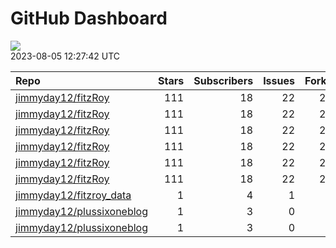 GitHub Dashboard
================

![](https://github.com/jimmyday12/status/workflows/Render%20Status/badge.svg)  
2023-08-05 12:27:42 UTC

| Repo                                                                      | Stars | Subscribers | Issues | Forks | Status                                                                                                                                                      | Commit                                                                                                                                                                                                         |
|:--------------------------------------------------------------------------|------:|------------:|-------:|------:|:------------------------------------------------------------------------------------------------------------------------------------------------------------|:---------------------------------------------------------------------------------------------------------------------------------------------------------------------------------------------------------------|
| [jimmyday12/fitzRoy](https://github.com/jimmyday12/fitzRoy)               |   111 |          18 |     22 |    28 | [![](https://github.com/jimmyday12/fitzRoy/workflows/R-CMD-check/badge.svg)](https://github.com/jimmyday12/fitzRoy/actions/runs/5732835167)                 | <a href="https://github.com/jimmyday12/fitzRoy/commit/e68a80dbddabbe9c26334df7e1f2c2a3d4a50d7a" title="Merge pull request #204 from t-gummer/main">e68a80</a>                                                  |
| [jimmyday12/fitzRoy](https://github.com/jimmyday12/fitzRoy)               |   111 |          18 |     22 |    28 | [![](https://github.com/jimmyday12/fitzRoy/workflows/pkgdown/badge.svg)](https://github.com/jimmyday12/fitzRoy/actions/runs/5732835169)                     | <a href="https://github.com/jimmyday12/fitzRoy/commit/e68a80dbddabbe9c26334df7e1f2c2a3d4a50d7a" title="Merge pull request #204 from t-gummer/main">e68a80</a>                                                  |
| [jimmyday12/fitzRoy](https://github.com/jimmyday12/fitzRoy)               |   111 |          18 |     22 |    28 | [![](https://github.com/jimmyday12/fitzRoy/workflows/Commands/badge.svg)](https://github.com/jimmyday12/fitzRoy/actions/runs/5732835343)                    | <a href="https://github.com/jimmyday12/fitzRoy/commit/e68a80dbddabbe9c26334df7e1f2c2a3d4a50d7a" title="Merge pull request #204 from t-gummer/main">e68a80</a>                                                  |
| [jimmyday12/fitzRoy](https://github.com/jimmyday12/fitzRoy)               |   111 |          18 |     22 |    28 | [![](https://github.com/jimmyday12/fitzRoy/workflows/Render%20README/badge.svg)](https://github.com/jimmyday12/fitzRoy/actions/runs/4310991314)             | <a href="https://github.com/jimmyday12/fitzRoy/commit/07c80e1461c26d48ab46510f49f5d973ebe8cbdf" title="Increment version number to 1.3.0">07c80e</a>                                                           |
| [jimmyday12/fitzRoy](https://github.com/jimmyday12/fitzRoy)               |   111 |          18 |     22 |    28 | [![](https://github.com/jimmyday12/fitzRoy/workflows/test-coverage/badge.svg)](https://github.com/jimmyday12/fitzRoy/actions/runs/5732835172)               | <a href="https://github.com/jimmyday12/fitzRoy/commit/e68a80dbddabbe9c26334df7e1f2c2a3d4a50d7a" title="Merge pull request #204 from t-gummer/main">e68a80</a>                                                  |
| [jimmyday12/fitzRoy](https://github.com/jimmyday12/fitzRoy)               |   111 |          18 |     22 |    28 | [![](https://github.com/jimmyday12/fitzRoy/workflows/pages-build-deployment/badge.svg)](https://github.com/jimmyday12/fitzRoy/actions/runs/5732851778)      | <a href="https://github.com/jimmyday12/fitzRoy/commit/a497c313505ca69d036191304beb73d932964793" title="Deploying to gh-pages from @ jimmyday12/fitzRoy@e68a80dbddabbe9c26334df7e1f2c2a3d4a50d7a 🚀">a497c3</a> |
| [jimmyday12/fitzroy_data](https://github.com/jimmyday12/fitzroy_data)     |     1 |           4 |      1 |     0 | [![](https://github.com/jimmyday12/fitzroy_data/workflows/get%20new%20data/badge.svg)](https://github.com/jimmyday12/fitzroy_data/actions/runs/5762561171)  | <a href="https://github.com/jimmyday12/fitzroy_data/commit/5871ae205980ae2e08af4f6e790d90267d440ad6" title="updating weekly_data_process">5871ae</a>                                                           |
| [jimmyday12/plussixoneblog](https://github.com/jimmyday12/plussixoneblog) |     1 |           3 |      0 |     1 | [![](https://github.com/jimmyday12/plussixoneblog/workflows/update%20data/badge.svg)](https://github.com/jimmyday12/plussixoneblog/actions/runs/5770317409) | <a href="https://github.com/jimmyday12/plussixoneblog/commit/5e1e55476a304b9ac950ded011a45a9e2999148a" title="Commit from GitHub Actions (update data)">5e1e55</a>                                             |
| [jimmyday12/plussixoneblog](https://github.com/jimmyday12/plussixoneblog) |     1 |           3 |      0 |     1 | [![](https://github.com/jimmyday12/plussixoneblog/workflows/Monash%20Tips/badge.svg)](https://github.com/jimmyday12/plussixoneblog/actions/runs/5733450152) | <a href="https://github.com/jimmyday12/plussixoneblog/commit/34fc58956346d2fbee38125c16e6104766727dae" title="Commit from GitHub Actions (update data)">34fc58</a>                                             |
